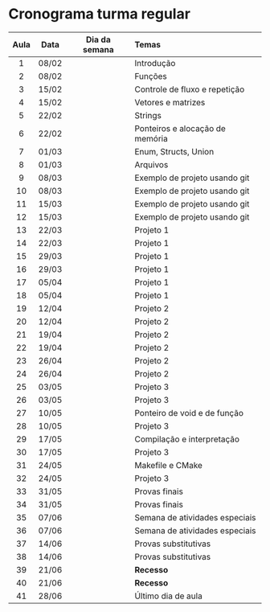 # Cronograma turma regular

| **Aula** | **Data** | **Dia da semana** | **Temas**                       |
|:--------:|:--------:|-------------------|:--------------------------------|
|     1    |   08/02  |                   | Introdução                      |
|     2    |   08/02  |                   | Funções                         |
|     3    |   15/02  |                   | Controle de fluxo e repetição   |
|     4    |   15/02  |                   | Vetores e matrizes
|     5    |   22/02  |                   | Strings                         |
|     6    |   22/02  |                   | Ponteiros e alocação de memória |
|     7    |   01/03  |                   | Enum, Structs, Union            |
|     8    |   01/03  |                   | Arquivos                        |
|     9    |   08/03  |                   | Exemplo de projeto usando git   |
|    10    |   08/03  |                   | Exemplo de projeto usando git   |
|    11    |   15/03  |                   | Exemplo de projeto usando git   |
|    12    |   15/03  |                   | Exemplo de projeto usando git   |
|    13    |   22/03  |                   | Projeto 1                       |
|    14    |   22/03  |                   | Projeto 1                       |
|    15    |   29/03  |                   | Projeto 1                       |
|    16    |   29/03  |                   | Projeto 1                       |
|    17    |   05/04  |                   | Projeto 1                       |
|    18    |   05/04  |                   | Projeto 1                       |
|    19    |   12/04  |                   | Projeto 2                       |
|    20    |   12/04  |                   | Projeto 2                       |
|    21    |   19/04  |                   | Projeto 2                       |
|    22    |   19/04  |                   | Projeto 2                       |
|    23    |   26/04  |                   | Projeto 2                       |
|    24    |   26/04  |                   | Projeto 2                       |
|    25    |   03/05  |                   | Projeto 3                       |
|    26    |   03/05  |                   | Projeto 3                       |
|    27    |   10/05  |                   | Ponteiro de void e de função    |
|    28    |   10/05  |                   | Projeto 3                       |
|    29    |   17/05  |                   | Compilação e interpretação      |
|    30    |   17/05  |                   | Projeto 3                       |
|    31    |   24/05  |                   | Makefile e CMake                |
|    32    |   24/05  |                   | Projeto 3                       |
|    33    |   31/05  |                   | Provas finais                   |
|    34    |   31/05  |                   | Provas finais                   |
|    35    |   07/06  |                   | Semana de atividades especiais  |
|    36    |   07/06  |                   | Semana de atividades especiais  |
|    37    |   14/06  |                   | Provas substitutivas            |
|    38    |   14/06  |                   | Provas substitutivas            |
|    39    |   21/06  |                   | **Recesso**                     |
|    40    |   21/06  |                   | **Recesso**                     |
|    41    |   28/06  |                   | Último dia de aula              |
